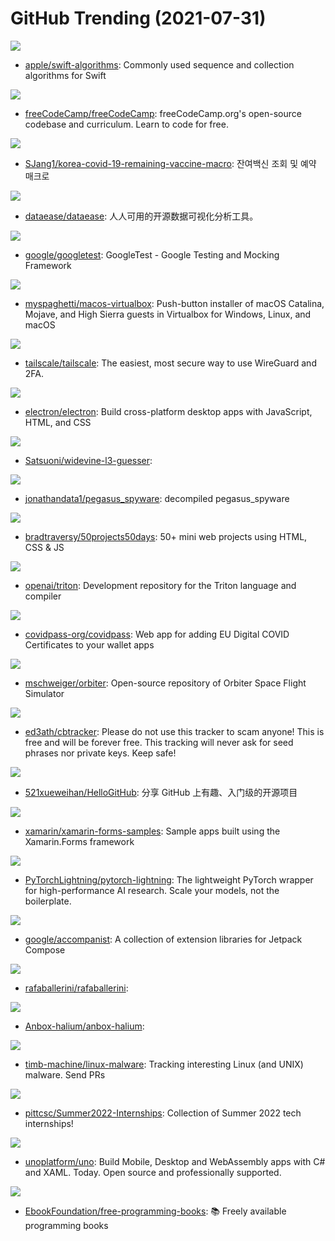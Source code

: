 # GitHub Trending (2021-07-31)

![](https://img.shields.io/badge/Swift-New%2016-green?style=flat-square&logo=appveyor)
- [apple/swift-algorithms](https://github.com/apple/swift-algorithms): Commonly used sequence and collection algorithms for Swift

![](https://img.shields.io/badge/JavaScript-New%20454-green?style=flat-square&logo=appveyor)
- [freeCodeCamp/freeCodeCamp](https://github.com/freeCodeCamp/freeCodeCamp): freeCodeCamp.org's open-source codebase and curriculum. Learn to code for free.

![](https://img.shields.io/badge/Python-New%20107-green?style=flat-square&logo=appveyor)
- [SJang1/korea-covid-19-remaining-vaccine-macro](https://github.com/SJang1/korea-covid-19-remaining-vaccine-macro): 잔여백신 조회 및 예약 매크로

![](https://img.shields.io/badge/Java-New%20321-green?style=flat-square&logo=appveyor)
- [dataease/dataease](https://github.com/dataease/dataease): 人人可用的开源数据可视化分析工具。

![](https://img.shields.io/badge/C%2B%2B-New%20142-green?style=flat-square&logo=appveyor)
- [google/googletest](https://github.com/google/googletest): GoogleTest - Google Testing and Mocking Framework

![](https://img.shields.io/badge/Shell-New%20627-green?style=flat-square&logo=appveyor)
- [myspaghetti/macos-virtualbox](https://github.com/myspaghetti/macos-virtualbox): Push-button installer of macOS Catalina, Mojave, and High Sierra guests in Virtualbox for Windows, Linux, and macOS

![](https://img.shields.io/badge/Go-New%20195-green?style=flat-square&logo=appveyor)
- [tailscale/tailscale](https://github.com/tailscale/tailscale): The easiest, most secure way to use WireGuard and 2FA.

![](https://img.shields.io/badge/C%2B%2B-New%20195-green?style=flat-square&logo=appveyor)
- [electron/electron](https://github.com/electron/electron): Build cross-platform desktop apps with JavaScript, HTML, and CSS

![](https://img.shields.io/badge/C-New%2067-green?style=flat-square&logo=appveyor)
- [Satsuoni/widevine-l3-guesser](https://github.com/Satsuoni/widevine-l3-guesser): 

![](https://img.shields.io/badge/Smali-New%2083-green?style=flat-square&logo=appveyor)
- [jonathandata1/pegasus_spyware](https://github.com/jonathandata1/pegasus_spyware): decompiled pegasus_spyware

![](https://img.shields.io/badge/CSS-New%20468-green?style=flat-square&logo=appveyor)
- [bradtraversy/50projects50days](https://github.com/bradtraversy/50projects50days): 50+ mini web projects using HTML, CSS & JS

![](https://img.shields.io/badge/C%2B%2B-New%20528-green?style=flat-square&logo=appveyor)
- [openai/triton](https://github.com/openai/triton): Development repository for the Triton language and compiler

![](https://img.shields.io/badge/TypeScript-New%20215-green?style=flat-square&logo=appveyor)
- [covidpass-org/covidpass](https://github.com/covidpass-org/covidpass): Web app for adding EU Digital COVID Certificates to your wallet apps

![](https://img.shields.io/badge/C%2B%2B-New%20277-green?style=flat-square&logo=appveyor)
- [mschweiger/orbiter](https://github.com/mschweiger/orbiter): Open-source repository of Orbiter Space Flight Simulator

![](https://img.shields.io/badge/JavaScript-New%2054-green?style=flat-square&logo=appveyor)
- [ed3ath/cbtracker](https://github.com/ed3ath/cbtracker): Please do not use this tracker to scam anyone! This is free and will be forever free. This tracking will never ask for seed phrases nor private keys. Keep safe!

![](https://img.shields.io/badge/Python-New%20222-green?style=flat-square&logo=appveyor)
- [521xueweihan/HelloGitHub](https://github.com/521xueweihan/HelloGitHub): 分享 GitHub 上有趣、入门级的开源项目

![](https://img.shields.io/badge/C%23-New%207-green?style=flat-square&logo=appveyor)
- [xamarin/xamarin-forms-samples](https://github.com/xamarin/xamarin-forms-samples): Sample apps built using the Xamarin.Forms framework

![](https://img.shields.io/badge/Python-New%2066-green?style=flat-square&logo=appveyor)
- [PyTorchLightning/pytorch-lightning](https://github.com/PyTorchLightning/pytorch-lightning): The lightweight PyTorch wrapper for high-performance AI research. Scale your models, not the boilerplate.

![](https://img.shields.io/badge/Kotlin-New%2061-green?style=flat-square&logo=appveyor)
- [google/accompanist](https://github.com/google/accompanist): A collection of extension libraries for Jetpack Compose

![](https://img.shields.io/badge/none-New%2016-green?style=flat-square&logo=appveyor)
- [rafaballerini/rafaballerini](https://github.com/rafaballerini/rafaballerini): 

![](https://img.shields.io/badge/Shell-New%20123-green?style=flat-square&logo=appveyor)
- [Anbox-halium/anbox-halium](https://github.com/Anbox-halium/anbox-halium): 

![](https://img.shields.io/badge/none-New%20184-green?style=flat-square&logo=appveyor)
- [timb-machine/linux-malware](https://github.com/timb-machine/linux-malware): Tracking interesting Linux (and UNIX) malware. Send PRs

![](https://img.shields.io/badge/Python-New%20136-green?style=flat-square&logo=appveyor)
- [pittcsc/Summer2022-Internships](https://github.com/pittcsc/Summer2022-Internships): Collection of Summer 2022 tech internships!

![](https://img.shields.io/badge/C%23-New%2080-green?style=flat-square&logo=appveyor)
- [unoplatform/uno](https://github.com/unoplatform/uno): Build Mobile, Desktop and WebAssembly apps with C# and XAML. Today. Open source and professionally supported.

![](https://img.shields.io/badge/none-New%20193-green?style=flat-square&logo=appveyor)
- [EbookFoundation/free-programming-books](https://github.com/EbookFoundation/free-programming-books): 📚 Freely available programming books

